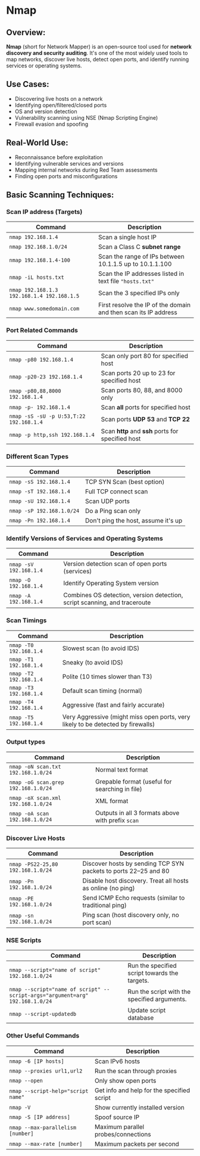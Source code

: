 # Nmap 


## Overview:
**Nmap** (short for Network Mapper) is an open-source tool used for **network discovery and security auditing**. It's one of the most widely used tools to map networks, discover live hosts, detect open ports, and identify running services or operating systems.

## Use Cases:
- Discovering live hosts on a network
- Identifying open/filtered/closed ports
- OS and version detection
- Vulnerability scanning using NSE (Nmap Scripting Engine)
- Firewall evasion and spoofing

## Real-World Use:
- Reconnaissance before exploitation
- Identifying vulnerable services and versions
- Mapping internal networks during Red Team assessments
- Finding open ports and misconfigurations
  
## Basic Scanning Techniques:

### Scan IP address (Targets)

| **Command**                                 | **Description**                                                   |
|---------------------------------------------|-------------------------------------------------------------------|
| `nmap 192.168.1.4`                              | Scan a single host IP                                             |
| `nmap 192.168.1.0/24`                       | Scan a Class C **subnet range**                                   |
| `nmap 192.168.1.4-100`                          | Scan the range of IPs between 10.1.1.5 up to 10.1.1.100            |
| `nmap -iL hosts.txt`                         | Scan the IP addresses listed in text file `"hosts.txt"`           |
| `nmap 192.168.1.3 192.168.1.4 192.168.1.5`            | Scan the 3 specified IPs only                                     |
| `nmap www.somedomain.com`                   | First resolve the IP of the domain and then scan its IP address   |

### Port Related Commands

| **Command**                                 | **Description**                                        |
|---------------------------------------------|--------------------------------------------------------|
| `nmap -p80 192.168.1.4`                         | Scan only port 80 for specified host                   |
| `nmap -p20-23 192.168.1.4`                      | Scan ports 20 up to 23 for specified host              |
| `nmap -p80,88,8000 192.168.1.4`                 | Scan ports 80, 88, and 8000 only                       |
| `nmap -p- 192.168.1.4`                          | Scan **all** ports for specified host                  |
| `nmap -sS -sU -p U:53,T:22 192.168.1.4`         | Scan ports **UDP 53** and **TCP 22**                   |
| `nmap -p http,ssh 192.168.1.4`                  | Scan **http** and **ssh** ports for specified host     |

### Different Scan Types

| **Command**                 | **Description**                      |
|-----------------------------|--------------------------------------|
| `nmap -sS 192.168.1.4`         | TCP SYN Scan (best option)           |
| `nmap -sT 192.168.1.4`         | Full TCP connect scan                |
| `nmap -sU 192.168.1.4`         | Scan UDP ports                       |
| `nmap -sP 192.168.1.0/24`      | Do a Ping scan only                  |
| `nmap -Pn 192.168.1.4`         | Don't ping the host, assume it's up  |

### Identify Versions of Services and Operating Systems

| Command              | Description                                                                 |
|----------------------|-----------------------------------------------------------------------------|
| `nmap -sV 192.168.1.4`  | Version detection scan of open ports (services)                             |
| `nmap -O 192.168.1.4`   | Identify Operating System version                                            |
| `nmap -A 192.168.1.4`   | Combines OS detection, version detection, script scanning, and traceroute    |

### Scan Timings

| Command              | Description                                                                       |
|----------------------|-----------------------------------------------------------------------------------|
| `nmap -T0 192.168.1.4`  | Slowest scan (to avoid IDS)                                                       |
| `nmap -T1 192.168.1.4`  | Sneaky (to avoid IDS)                                                             |
| `nmap -T2 192.168.1.4`  | Polite (10 times slower than T3)                                                  |
| `nmap -T3 192.168.1.4`  | Default scan timing (normal)                                                      |
| `nmap -T4 192.168.1.4`  | Aggressive (fast and fairly accurate)                                             |
| `nmap -T5 192.168.1.4`  | Very Aggressive (might miss open ports, very likely to be detected by firewalls)  |

### Output types

| Command                             | Description                                       |
| ----------------------------------- | ------------------------------------------------- |
| `nmap -oN scan.txt 192.168.1.0/24`  | Normal text format                                |
| `nmap -oG scan.grep 192.168.1.0/24` | Grepable format (useful for searching in file)    |
| `nmap -oX scan.xml 192.168.1.0/24`  | XML format                                        |
| `nmap -oA scan 192.168.1.0/24`      | Outputs in all 3 formats above with prefix `scan` |

### Discover Live Hosts

| Command                        | Description                                                     |
| ------------------------------ | --------------------------------------------------------------- |
| `nmap -PS22-25,80 192.168.1.0/24` | Discover hosts by sending TCP SYN packets to ports 22–25 and 80 |
| `nmap -Pn 192.168.1.0/24`         | Disable host discovery. Treat all hosts as online (no ping)     |
| `nmap -PE 192.168.1.0/24`         | Send ICMP Echo requests (similar to traditional ping)           |
| `nmap -sn 192.168.1.0/24`         | Ping scan (host discovery only, no port scan)                   |

### NSE Scripts

| Command                                                                   | Description                                   |
| ------------------------------------------------------------------------- | --------------------------------------------- |
| `nmap --script="name of script" 192.168.1.0/24`                              | Run the specified script towards the targets. |
| `nmap --script="name of script" --script-args="argument=arg" 192.168.1.0/24` | Run the script with the specified arguments.  |
| `nmap --script-updatedb`                                                  | Update script database                        |

### Other Useful Commands

| Command                            | Description                                |
| ---------------------------------- | ------------------------------------------ |
| `nmap -6 [IP hosts]`               | Scan IPv6 hosts                            |
| `nmap --proxies url1,url2`         | Run the scan through proxies               |
| `nmap --open`                      | Only show open ports                       |
| `nmap --script-help="script name"` | Get info and help for the specified script |
| `nmap -V`                          | Show currently installed version           |
| `nmap -S [IP address]`             | Spoof source IP                            |
| `nmap --max-parallelism [number]`  | Maximum parallel probes/connections        |
| `nmap --max-rate [number]`         | Maximum packets per second                 |



